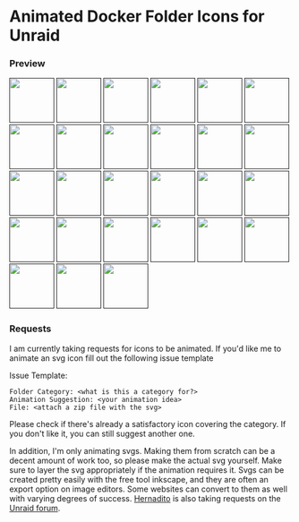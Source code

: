 # Animated Docker Folder Icons for Unraid

### Preview
[<img src="https://raw.githubusercontent.com/ground7/unraid-animated-svgs/master/Always%20Animate/audio.svg" width="80" height="80">]()
[<img src="https://raw.githubusercontent.com/ground7/unraid-animated-svgs/master/Always%20Animate/backup.svg" width="80" height="80">]()
[<img src="https://raw.githubusercontent.com/ground7/unraid-animated-svgs/master/Always%20Animate/binoculars.svg" width="80" height="80">]()
[<img src="https://raw.githubusercontent.com/ground7/unraid-animated-svgs/master/Always%20Animate/code.svg" width="80" height="80">]()
[<img src="https://raw.githubusercontent.com/ground7/unraid-animated-svgs/master/Always%20Animate/database.svg" width="80" height="80">]()
[<img src="https://raw.githubusercontent.com/ground7/unraid-animated-svgs/master/Always%20Animate/eye.svg" width="80" height="80">]()
[<img src="https://raw.githubusercontent.com/ground7/unraid-animated-svgs/master/Always%20Animate/home-wifi.svg" width="80" height="80">]()
[<img src="https://raw.githubusercontent.com/ground7/unraid-animated-svgs/master/Always%20Animate/vpn.svg" width="80" height="80">]()
[<img src="https://raw.githubusercontent.com/ground7/unraid-animated-svgs/master/Always%20Animate/world.svg" width="80" height="80">]()
[<img src="https://raw.githubusercontent.com/ground7/unraid-animated-svgs/master/Always%20Animate/control.svg" width="80" height="80">]()
[<img src="https://raw.githubusercontent.com/ground7/unraid-animated-svgs/master/Always%20Animate/multimedia.svg" width="80" height="80">]()
[<img src="https://raw.githubusercontent.com/ground7/unraid-animated-svgs/master/Always%20Animate/music.svg" width="80" height="80">]()
[<img src="https://raw.githubusercontent.com/ground7/unraid-animated-svgs/master/Always%20Animate/nzb.svg" width="80" height="80">]()
[<img src="https://raw.githubusercontent.com/ground7/unraid-animated-svgs/master/Always%20Animate/pirate.svg" width="80" height="80">]()
[<img src="https://raw.githubusercontent.com/ground7/unraid-animated-svgs/master/Always%20Animate/search.svg" width="80" height="80">]()
[<img src="https://raw.githubusercontent.com/ground7/unraid-animated-svgs/master/Always%20Animate/security.svg" width="80" height="80">]()
[<img src="https://raw.githubusercontent.com/ground7/unraid-animated-svgs/master/Always%20Animate/settings.svg" width="80" height="80">]()
[<img src="https://raw.githubusercontent.com/ground7/unraid-animated-svgs/master/Always%20Animate/ship.svg" width="80" height="80">]()
[<img src="https://raw.githubusercontent.com/ground7/unraid-animated-svgs/master/Always%20Animate/torrent.svg" width="80" height="80">]()
[<img src="https://raw.githubusercontent.com/ground7/unraid-animated-svgs/master/Always%20Animate/cloud.svg" width="80" height="80">]()
[<img src="https://raw.githubusercontent.com/ground7/unraid-animated-svgs/master/Always%20Animate/dash.svg" width="80" height="80">]()
[<img src="https://raw.githubusercontent.com/ground7/unraid-animated-svgs/master/Always%20Animate/downloads.svg" width="80" height="80">]()
[<img src="https://raw.githubusercontent.com/ground7/unraid-animated-svgs/master/Always%20Animate/gaming.svg" width="80" height="80">]()
[<img src="https://raw.githubusercontent.com/ground7/unraid-animated-svgs/master/Always%20Animate/grafana.svg" width="80" height="80">]()
[<img src="https://raw.githubusercontent.com/ground7/unraid-animated-svgs/master/Always%20Animate/home-automation.svg" width="80" height="80">]()
[<img src="https://raw.githubusercontent.com/ground7/unraid-animated-svgs/master/Always%20Animate/plex.svg" width="80" height="80">]()
[<img src="https://raw.githubusercontent.com/ground7/unraid-animated-svgs/master/Always%20Animate/productivity.svg" width="80" height="80">]()

### Requests
I am currently taking requests for icons to be animated. If you'd like me to animate an svg icon fill out the following issue template

Issue Template:
```
Folder Category: <what is this a category for?>
Animation Suggestion: <your animation idea>
File: <attach a zip file with the svg>
```

Please check if there's already a satisfactory icon covering the category. If you don't like it, you can still suggest another one.

In addition, I'm only animating svgs. Making them from scratch can be a decent amount of work too, so please make the actual svg yourself. Make sure to layer the svg appropriately if the animation requires it. Svgs can be created pretty easily with the free tool inkscape, and they are often an export option on image editors. Some websites can convert to them as well with varying degrees of success. [Hernadito](https://github.com/hernandito) is also taking requests on the [Unraid forum](https://forums.unraid.net/topic/92824-icon-collections-for-docker-folder-plugin/).

